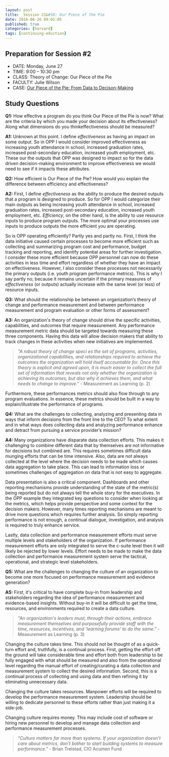 ```yaml
---
layout: post
title:  Session 21&#58; Our Piece of the Pie
date: 2016-06-26 09:02:05
published: true
categories: [harvard]
tags: [continuing-eduction]
---
```


## Preparation for Session #2

- DATE: Monday, June 27
- TIME: 9:00 – 10:30 pm
- CLASS: Theory of Change: Our Piece of the Pie
- FACULTY: Julie Wilson
- CASE: [Our Piece of the Pie: From Data to Decison-Making](https://www.dropbox.com/s/u1b0lw2lkzo1w93/Case%20-%20Wilson_Our%20Piece%20of%20the%20Pie_From%20Data%20to%20Decision%20Making.pdf?dl=0)

## Study Questions

**Q1:** How effective a program do you think Our Piece of the Pie is now?  What are the criteria by which you made your decision about its effectiveness?  Along what dimensions do you thinkeffectiveness should be measured?

**A1:** Unknown at this point. I define *effectiveness* as having an impact on some output. So in OPP I would consider improved effectiveness as increasing youth attendance in school, increased graduation rates, increased post-secondary education, increased youth employment, etc. These our the outputs that OPP was designed to impact so for the data driven decision-making environment to improve effectiveness we would need to see if it impacts these attributes. 

**Q2:** How efficient is Our Piece of the Pie?  How would you explain the difference between efficiency and effectiveness?

**A2:** First, I define *effectiveness* as the ability to produce the desired outputs that a program is designed to produce. So for OPP I would categorize their main outputs as being increasing youth attendance in school, increased graduation rates, increased post-secondary education, increased youth employment, etc.  *Efficiency*, on the other hand, is the ability to use resource inputs to produce program outputs. The more optimal your processes use inputs to produce outputs the more efficient you are operating.

So is OPP operating efficiently? Partly yes and partly no.  First, I think the data initiative caused certain processes to become more efficient such as collecting and summarizing program cost and performance, budget tracking and reporting, and identify potential areas for further investigation. I consider these more efficient because OPP personnel can now do these activities in less time and effort regardless of whether they have an impact on effectiveness.  However, I also consider these processes not necessarily the primary outputs (i.e. youth program performance metrics). This is why I say partly no; because it remains uncertain if the primary measures of *effectiveness* (or outputs) actually increase with the same level (or less) of resource inputs. 

**Q3:** What should the relationship be between an organization’s theory of change and performance measurement and between performance measurement and program evaluation or other forms of assessment?

**A3:** An organization's theory of change should drive the specific activities, capabilities, and outcomes that require measurement. Any performance measurement metric data should be targeted towards measuring these three components. Having this data will allow decision makers that ability to track changes in these activities when new initiatives are implemented.

> *"A robust theory of change speci es the set of programs, activities, organizational capabilities, and relationships required to achieve the outcomes the organization will hold itself accountable for. Once this theory is explicit and agreed upon, it is much easier to collect the full set of information that reveals not only whether the organization is achieving its outcomes, but also why it achieves them, and what needs to change to improve."* - Measurement as Learning (p. 2)

Furthermore, these performances metrics should also flow through to any program evaluations. In essence, these metrics should be built in a way to explain/illustrate the performance of programs.

**Q4:** What are the challenges to collecting, analyzing and presenting data in ways that inform decisions from the front line to the CEO?  To what extent and in what ways does collecting data and analyzing performance enhance and detract from pursuing a service provider’s mission?

**A4:** Many organizations have disparate data collection efforts.  This makes it challenging to combine different data that by themselves are not informative for decisions but combined are. This requires sometimes difficult data munging efforts that can be time intensive. Also, data are not always collected at the level where the decision needs to be made which causes data aggregation to take place. This can lead to information loss or sometimes challenges of aggregation on data that is not easy to aggregate.

Data presentation is also a critical component. Dashboards and other reporting mechanisms provide understanding of the state of the metric(s) being reported but do not always tell the whole story for the executives. In the OPP example they integrated key questions to consider when looking at the metrics, which helps provide perspective and some context for the decision makers. However, many times reporting mechanisms are meant to drive more questions which requires further analysis.  So simply reporting performance is not enough, a continual dialogue, investigation, and analysis is required to truly enhance service.

Lastly, data collection and performance measurement efforts must serve multiple levels and stakeholders of the organization. If performance measurement efforts are only integrated to serve the c-suite level then it will likely be rejected by lower levels. Effort needs to be made to make the data collection and performance measurement system serve the tactical, operational, and strategic level stakeholders.

**Q5:** What are the challenges to changing the culture of an organization to become one more focused on performance measurement and evidence generation?

**A5:** First, it's critical to have complete buy-in from leadership and stakeholders regarding the idea of performance measurement and evidence-based insights. Without buy-in it will be difficult to get the time, resources, and environments required to create a data culture.  

> *"An organization's leaders must, through their actions, embrace measurement themselves and purposefully provide staff with the time, resources, incentives, and 'learning forums' to do the same."* - Measurement as Learning (p. 3)

Changing the culture takes time. This should not be thought of as a quick-turn effort and, truthfully, is a continual process. First, getting the effort off the ground will take considerable time and effort both from leadership to be fully engaged with what should be measured and also from the operational level regarding the manual effort of creating/curating a data collection and measurement system to collect the desired information. Second, this is a continual process of collecting and using data and then refining it by eliminating unnecessary data.

Changing the culture takes resources. Manpower efforts will be required to develop the performance measurement system. Leadership should be willing to dedicate personnel to these efforts rather than just making it a side-job. 

Changing culture requires money. This may include cost of software or hiring new personnel to develop and manage data collection and performance measurement processes.

>  *"Culture matters far more than systems. If your organization doesn't care about metrics, don't bother to start building systems to measure performance."* - Brian Trelstad, CIO Acumen Fund
